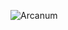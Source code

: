 ![Arcanum](https://github.com/yuankong666/Ultimate-RAT-Collection/assets/128066597/013ff946-53bf-40f4-80aa-4fce415fe289)
